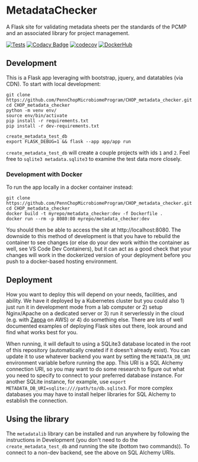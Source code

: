 # MetadataChecker

A Flask site for validating metadata sheets per the standards of the PCMP and an associated library for project management.

[![Tests](https://github.com/PennChopMicrobiomeProgram/CHOP_metadata_checker/actions/workflows/pr.yml/badge.svg)](https://github.com/PennChopMicrobiomeProgram/CHOP_metadata_checker/actions/workflows/pr.yml)
[![Codacy Badge](https://app.codacy.com/project/badge/Grade/5c72b0d1e63e4efd8e6fcca22708b506)](https://app.codacy.com/gh/Ulthran/autobfx/dashboard?utm_source=gh&utm_medium=referral&utm_content=&utm_campaign=Badge_grade)
[![codecov](https://codecov.io/gh/PennChopMicrobiomeProgram/CHOP_metadata_checker/graph/badge.svg?token=RZKFJ87M6U)](https://codecov.io/gh/PennChopMicrobiomeProgram/CHOP_metadata_checker)
[![DockerHub](https://img.shields.io/docker/pulls/ctbushman/metadata_checker)](https://hub.docker.com/repository/docker/ctbushman/metadata_checker/)

## Development

This is a Flask app leveraging with bootstrap, jquery, and datatables (via CDN). To start with local development:

```
git clone https://github.com/PennChopMicrobiomeProgram/CHOP_metadata_checker.git
cd CHOP_metadata_checker
python -m venv env/
source env/bin/activate
pip install -r requirements.txt
pip install -r dev-requirements.txt

create_metadata_test_db
export FLASK_DEBUG=1 && flask --app app/app run
```

`create_metadata_test_db` will create a couple projects with ids `1` and `2`. Feel free to `sqlite3 metadata.sqlite3` to examine the test data more closely.

### Development with Docker

To run the app locally in a docker container instead:

```
git clone https://github.com/PennChopMicrobiomeProgram/CHOP_metadata_checker.git
cd CHOP_metadata_checker
docker build -t myrepo/metadata_checker:dev -f Dockerfile .
docker run --rm -p 8080:80 myrepo/metadata_checker:dev
```

You should then be able to access the site at http://localhost:8080. The downside to this method of development is that you have to rebuild the container to see changes (or else do your dev work within the container as well, see VS Code Dev Containers), but it can act as a good check that your changes will work in the dockerized version of your deployment before you push to a docker-based hosting environment.

## Deployment

How you want to deploy this will depend on your needs, facilities, and ability. We have it deployed by a Kubernetes cluster but you could also 1) just run it in development mode from a lab computer or 2) setup Nginx/Apache on a dedicated server or 3) run it serverlessly in the cloud (e.g. with [Zappa](https://github.com/zappa/Zappa) on AWS) or 4) do something else. There are lots of well documented examples of deploying Flask sites out there, look around and find what works best for you.

When running, it will default to using a SQLite3 database located in the root of this repository (automatically created if it doesn't already exist). You can update it to use whatever backend you want by setting the ``METADATA_DB_URI`` environment variable before running the app. This URI is a SQL Alchemy connection URI, so you may want to do some research to figure out what you need to specify to connect to your preferred database instance. For another SQLite instance, for example, use ``export METADATA_DB_URI=sqlite:////path/to/db.sqlite3``. For more complex databases you may have to install helper libraries for SQL Alchemy to establish the connection.

## Using the library

The `metadatalib` library can be installed and run anywhere by following the instructions in Development (you don't need to do the `create_metadata_test_db` and running the site (bottom two commands)). To connect to a non-dev backend, see the above on SQL Alchemy URIs.
